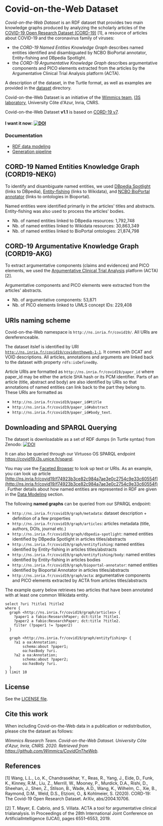 # Covid-on-the-Web Dataset

*Covid-on-the-Web Dataset* is an RDF dataset that provides two main knowledge graphs produced by analyzing the scholarly articles of the [COVID-19 Open Research Dataset (CORD-19)](https://www.semanticscholar.org/cord19) [1], a resource of articles about COVID-19 and the coronavirus family of viruses:
- the *CORD-19 Named Entities Knowledge Graph* describes named entities identified and disambiguated by NCBO BioPortal annotator, Entity-fishing and DBpedia Spotlight. 
- the *CORD-19 Argumentative Knowledge Graph* describes argumentative components and PICO elements extracted from the articles by the Argumentative Clinical Trial Analysis platform (ACTA).

A description of the dataset, in the Turtle format, as well as examples are provided in the [dataset](dataset) directory.

Covid-on-the-Web Dataset is an initiative of the [Wimmics team](https://team.inria.fr/wimmics/), [I3S laboratory](http://www.i3s.unice.fr/), University Côte d'Azur, Inria, CNRS.

Covid-on-the-Web Dataset **v1.1** is based on [CORD-19 v7](https://www.kaggle.com/dataset/08dd9ead3afd4f61ef246bfd6aee098765a19d9f6dbf514f0142965748be859b/version/7). 
 
#### I want it now: [![DOI](https://zenodo.org/badge/DOI/10.5281/zenodo.3833753.svg)](https://doi.org/10.5281/zenodo.3833753)


### Documentation

- [RDF data modeling](doc/01-data-modeling.md)
- [Generation pipeline](src/README.md)


## CORD-19 Named Entities Knowledge Graph (CORD19-NEKG)

To identify and disambiguate named entities, we used [DBpedia Spotlight](https://www.dbpedia-spotlight.org/) (links to DBpedia), [Entity-fishing](https://github.com/kermitt2/entity-fishing) (links to Wikidata), and [NCBO BioPortal annotator](http://bioportal.bioontology.org/annotatorplus) (links to ontologies in Bioportal).

Named entities were identified primarily in the articles' titles and abstracts. Entity-fishing was also used to process the articles' bodies.

- Nb. of named entities linked to DBpedia resources:  1,792,748
- Nb. of named entities linked to Wikidata resources: 30,863,349
- Nb. of named entities linked to BioPortal ontologies: 21,874,798


## CORD-19 Argumentative Knowledge Graph (CORD19-AKG)

To extract argumentative components (claims and evidences) and PICO elements, we used the [Argumentative Clinical Trial Analysis](http://ns.inria.fr/acta/) platform (ACTA) [2].

Argumentative components and PICO elements were extracted from the articles' abstracts.

- Nb. of argumentative components: 53,871
- Nb. of PICO elements linked to UMLS concept IDs: 229,408


## URIs naming scheme

Covid-on-the-Web namespace is `http://ns.inria.fr/covid19/`. All URIs are dereferenceable.

The dataset itslef is identified by URI [`http://ns.inria.fr/covid19/covidontheweb-1-1`](http://ns.inria.fr/covid19/covidontheweb-1-1). It comes with DCAT and VOID descriptions.
All articles, annotations and arguments are linked back to the dataset with property `rdfs:isDefinedBy`.

Article URIs are formatted as `http://ns.inria.fr/covid19/paper_id` where paper_id may be either the article SHA hash or its PCM identifier.
Parts of an article (title, abstract and body) are also identified by URIs so that annotations of named entities can link back to the part they belong to. These URIs are formatted as 
- `http://ns.inria.fr/covid19/paper_id#title`
- `http://ns.inria.fr/covid19/paper_id#abstract`
- `http://ns.inria.fr/covid19/paper_id#body_text`.


## Downloading and SPARQL Querying

The dataset is downloadable as a set of RDF dumps (in Turtle syntax) from Zenodo: [![DOI](https://zenodo.org/badge/DOI/10.5281/zenodo.3833753.svg)](https://doi.org/10.5281/zenodo.3833753)

It can also be queried through our Virtuoso OS SPARQL endpoint https://covid19.i3s.unice.fr/sparql.

You may use the [Faceted Browser](http://covid19.i3s.unice.fr:8890/fct/) to look up text or URIs.
As an example, you can look up article [http://ns.inria.fr/covid19/f74923b3ce82c984a7ae3e0c2754c9e33c60554f](http://ns.inria.fr/covid19/f74923b3ce82c984a7ae3e0c2754c9e33c60554f).
Further details about how named entities are represented in RDF are given in the [Data Modeling](doc/01-data-modeling.md) section.

The following **named graphs** can be queried from our SPARQL endpoint:
- `http://ns.inria.fr/covid19/graph/metadata`: dataset description + definition of a few properties
- `http://ns.inria.fr/covid19/graph/articles`: articles metadata (title, authors, DOIs, journal etc.)
- `http://ns.inria.fr/covid19/graph/dbpedia-spotlight`: named entities identified by DBpedia Spotlight in articles titles/abstracts
- `http://ns.inria.fr/covid19/graph/entityfishing`: named entities identified by Entity-fishing in articles titles/abstracts
- `http://ns.inria.fr/covid19/graph/entityfishing/body`: named entities identified by Entity-fishing in articles bodies
- `http://ns.inria.fr/covid19/graph/bioportal-annotator`: named entities identified by Bioportal Annotator in articles titles/abstracts
- `http://ns.inria.fr/covid19/graph/acta`: argumentative components and PICO elements extracted by ACTA from articles titles/abstracts

The example query below retrieves two articles that have been annotated with at least one common Wikidata entity.
```sparql
select ?uri ?title1 ?title2
where {
  graph <http://ns.inria.fr/covid19/graph/articles> {
    ?paper1 a fabio:ResearchPaper; dct:title ?title1.
    ?paper2 a fabio:ResearchPaper; dct:title ?title2.
    filter (?paper1 != ?paper2)
  }
  
  graph <http://ns.inria.fr/covid19/graph/entityfishing> {
    ?a1 a oa:Annotation;
        schema:about ?paper1;
        oa:hasBody ?uri.
    ?a2 a oa:Annotation;
        schema:about ?paper2;
        oa:hasBody ?uri.
  }
} limit 10
```


## License

See the [LICENSE file](LICENSE).

## Cite this work

When including Covid-on-the-Web data in a publication or redistribution, please cite the dataset as follows:

*Wimmics Research Team. Covid-on-the-Web Dataset. University Côte d'Azur, Inria, CNRS. 2020. Retrieved from https://github.com/Wimmics/CovidOnTheWeb.*


## References

[1] Wang, L.L., Lo, K., Chandrasekhar, Y., Reas, R., Yang, J., Eide, D., Funk, K., Kinney, R.M., Liu, Z., Merrill, W., Mooney, P., Murdick, D.A., Rishi, D., Sheehan, J., Shen, Z., Stilson, B., Wade, A.D., Wang, K., Wilhelm, C., Xie, B., Raymond, D.M., Weld, D.S., Etzioni, O., & Kohlmeier, S. (2020). CORD-19: The Covid-19 Open Research Dataset. ArXiv, abs/2004.10706.

[2] T. Mayer, E. Cabrio, and S. Villata. ACTA a tool for argumentative clinical trialanalysis. In Proceedings of the 28th International Joint Conference on  ArtificialIntelligence (IJCAI), pages 6551–6553, 2019.

